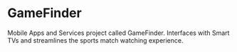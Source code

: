 # GameFinder
Mobile Apps and Services project called GameFinder. Interfaces with Smart TVs and streamlines the sports match watching experience.
